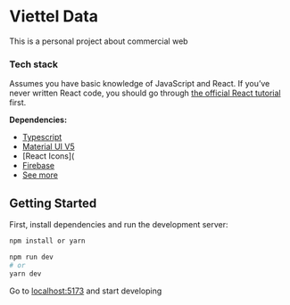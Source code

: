 # Viettel Data

This is a personal project about commercial web


### Tech stack

Assumes you have basic knowledge of JavaScript and React. If you’ve never written React code, you should go through [the official React tutorial](https://reactjs.org/tutorial/tutorial.html) first.

**Dependencies:**

- [Typescript](https://www.typescriptlang.org/)
- [Material UI V5](https://mui.com/)
- [React Icons](
- [Firebase](https://firebase.google.com/docs/web/setup?hl=vi)
- [See more](package.json)

## Getting Started

First, install dependencies and run the development server:

```bash
npm install or yarn
```

```bash
npm run dev
# or
yarn dev
```

Go to [localhost:5173](http://localhost:5173) and start developing


